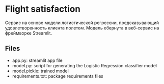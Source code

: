 # Flight satisfaction
Сервис на основе модели логистической регрессии, предсказывающий удовлетворенность клиента полетом. Модель обернута в веб-сервис на фреймворке Streamlit.
## Files
* app.py: streamlit app file
* model.py: script for generating the Logistic Regression classifier model
* model.pickle: trained model
* requirements.txt: package requirements files
